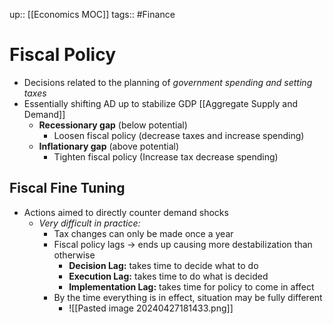 up:: [[Economics MOC]]
tags:: #Finance 
# Fiscal Policy
- Decisions related to the planning of *government spending and setting taxes*
- Essentially shifting AD up to stabilize GDP [[Aggregate Supply and Demand]]
	- **Recessionary gap** (below potential)
		- Loosen fiscal policy (decrease taxes and increase spending)
	- **Inflationary gap** (above potential)
		- Tighten fiscal policy (Increase tax decrease spending)
## Fiscal Fine Tuning
- Actions aimed to directly counter demand shocks
	- *Very difficult in practice:*
		- Tax changes can only be made once a year
		- Fiscal policy lags -> ends up causing more destabilization than otherwise
			- **Decision Lag:** takes time to decide what to do
			- **Execution Lag:** takes time to do what is decided
			- **Implementation Lag:** takes time for policy to come in affect
		- By the time everything is in effect, situation may be fully different
			- ![[Pasted image 20240427181433.png]]
